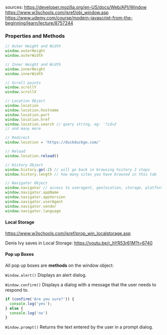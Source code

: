 
sources: 
https://developer.mozilla.org/en-US/docs/Web/API/Window
https://www.w3schools.com/jsref/obj_window.asp
https://www.udemy.com/course/modern-javascript-from-the-beginning/learn/lecture/8757244

### Properties and Methods
```js
// Outer Height and Width
window.outerHeight
window.outerWidth

// Inner Height and Width
window.innerHeight
window.innerWidth

// Scroll points
window.scrollY
window.scrollX

// Location Object
window.location
window.location.hostname
window.location.port
window.location.href
window.location.search // query string, eg: '?id=2
// and many more

// Redirect
window.location = 'https://duckduckgo.com/'

// Reload
window.location.reload()

// History Object
window.history.go(-2) // will go back in browsing history 2 steps
window.history.length // how many sites you have browsed in this tab

// Navigator Object
window.navigator // access to useragent, geolocation, storage, platform (users operating system)
window.navigator.appName
window.navigator.appVersion
window.navigator.userAgent
window.navigator.vendor
window.navigator.language
```

#### Local Storage
https://www.w3schools.com/jsref/prop_win_localstorage.asp

Denis Ivy saves in Local Storage: https://youtu.be/r_hYR53r61M?t=6740

#### Pop up Boxes
All pop up boxes are **methods** on the window object:

`Window.alert()`
Displays an alert dialog.

`Window.confirm()`
Displays a dialog with a message that the user needs to respond to.
```js
if (confirm('Are you sure?')) {
  console.log('yes');
} else {
  console.log('no')
}
```

`Window.prompt()`
Returns the text entered by the user in a prompt dialog.